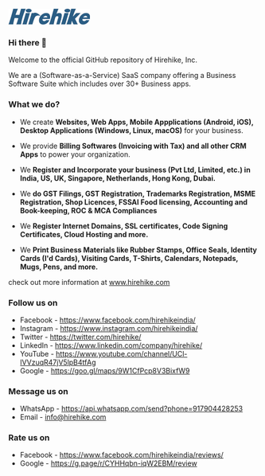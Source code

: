 ![Image](/hirehike_logo_white_small.png?raw=true "Hirehike Logo")

### Hi there 👋

Welcome to the official GitHub repository of Hirehike, Inc.

We are a (Software-as-a-Service) SaaS company offering a Business Software Suite which includes over 30+ Business apps.

### What we do?

* We create **Websites, Web Apps, Mobile Appplications (Android, iOS), Desktop Applications (Windows, Linux, macOS)** for your business.

* We provide **Billing Softwares (Invoicing with Tax) and all other CRM Apps** to power your organization.

* We **Register and Incorporate your business (Pvt Ltd, Limited, etc.) in India, US, UK, Singapore, Netherlands, Hong Kong, Dubai.**

* We **do GST Filings, GST Registration, Trademarks Registration, MSME Registration, Shop Licences, FSSAI Food licensing, Accounting and Book-keeping, ROC & MCA Compliances**

* We **Register Internet Domains, SSL certificates, Code Signing Certificates, Cloud Hosting and more.**

* We **Print Business Materials like Rubber Stamps, Office Seals, Identity Cards (I'd Cards), Visiting Cards, T-Shirts, Calendars, Notepads, Mugs, Pens, and more.**

check out more information at www.hirehike.com

### Follow us on

* Facebook - https://www.facebook.com/hirehikeindia/
* Instagram - https://www.instagram.com/hirehikeindia/
* Twitter - https://twitter.com/hirehike/
* LinkedIn - https://www.linkedin.com/company/hirehike/
* YouTube - https://www.youtube.com/channel/UCl-lVVzuqR47jV5lpB4tfAg
* Google - https://goo.gl/maps/9W1CfPcp8V3BixfW9

### Message us on

* WhatsApp - https://api.whatsapp.com/send?phone=917904428253
* Email - info@hirehike.com

### Rate us on

* Facebook - https://www.facebook.com/hirehikeindia/reviews/
* Google - https://g.page/r/CYHHqbn-iqW2EBM/review
